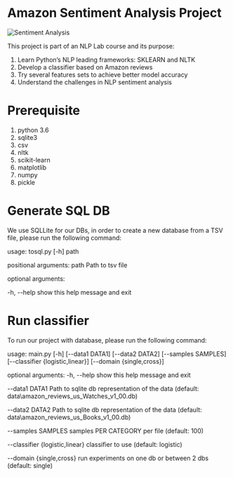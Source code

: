 # Amazon Sentiment Analysis Project

![Sentiment Analysis](https://cdn-images-1.medium.com/max/600/0*ga5rNPmVYBsCm-lz.)

This project is part of an NLP Lab course and its purpose:

1.	Learn Python’s NLP leading frameworks: SKLEARN and NLTK
2.	Develop a classifier based on Amazon reviews
3.	Try several features sets to achieve better model accuracy
4.	Understand the challenges in NLP sentiment analysis

# Prerequisite 

1. python 3.6
2. sqlite3
3. csv
4. nltk
5. scikit-learn
6. matplotlib
7. numpy
8. pickle

# Generate SQL DB

We use SQLLite for our DBs, in order to create a new database from a TSV file, please run the following command:

usage: tosql.py [-h] path

positional arguments:
  path        Path to tsv file

optional arguments:

  -h, --help  show this help message and exit
  
# Run classifier
  
To run our project with database, please run the following command:
  
usage: main.py [-h] [--data1 DATA1] [--data2 DATA2] [--samples SAMPLES]
               [--classifier {logistic,linear}] [--domain {single,cross}]

optional arguments:
  -h, --help            show this help message and exit
  
  --data1 DATA1         Path to sqlite db representation of the data (default:
                        data\amazon_reviews_us_Watches_v1_00.db)
                        
  --data2 DATA2         Path to sqlite db representation of the data (default:
                        data\amazon_reviews_us_Books_v1_00.db)
                        
  --samples SAMPLES     samples PER CATEGORY per file (default: 100)
  
  --classifier {logistic,linear}
                        classifier to use (default: logistic)
                        
  --domain {single,cross}
                        run experiments on one db or between 2 dbs (default:
                        single)
                        
